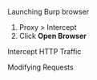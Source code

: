 Launching Burp browser
1. Proxy > Intercept
2. Click **Open Browser**

Intercept HTTP Traffic

Modifying Requests

